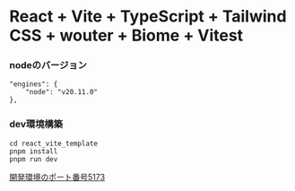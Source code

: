 # React + Vite + TypeScript + Tailwind CSS + wouter + Biome + Vitest

### nodeのバージョン
```
"engines": {
    "node": "v20.11.0"
},
```

### dev環境構築
```
cd react_vite_template
pnpm install
pnpm run dev
```

[開発環境のポート番号5173](http://localhost:5173)